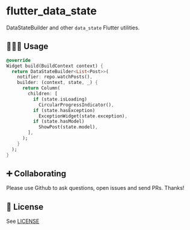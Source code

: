 # flutter_data_state

DataStateBuilder and other `data_state` Flutter utilities.

## 👩🏾‍💻 Usage

```dart
@override
Widget build(BuildContext context) {
  return DataStateBuilder<List<Post>>(
    notifier: repo.watchPosts(),
    builder: (context, state, _) {
      return Column(
        children: [
          if (state.isLoading)
            CircularProgressIndicator(),
          if (state.hasException)
            ExceptionWidget(state.exception),
          if (state.hasModel)
            ShowPost(state.model),
        ],
      );
    }
  );
}
```

## ➕ Collaborating

Please use Github to ask questions, open issues and send PRs. Thanks!

## 📝 License

See [LICENSE](LICENSE)